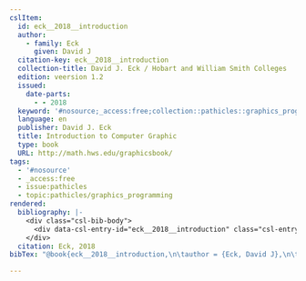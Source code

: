 ```yaml
---
cslItem:
  id: eck__2018__introduction
  author:
    - family: Eck
      given: David J
  citation-key: eck__2018__introduction
  collection-title: David J. Eck / Hobart and William Smith Colleges
  edition: veersion 1.2
  issued:
    date-parts:
      - - 2018
  keyword: '#nosource;_access:free;collection::pathicles::graphics_programming'
  language: en
  publisher: David J. Eck
  title: Introduction to Computer Graphic
  type: book
  URL: http://math.hws.edu/graphicsbook/
tags:
  - '#nosource'
  - _access:free
  - issue:pathicles
  - topic:pathicles/graphics_programming
rendered:
  bibliography: |-
    <div class="csl-bib-body">
      <div data-csl-entry-id="eck__2018__introduction" class="csl-entry">Eck, D.J. 2018 <i>Introduction to Computer Graphic</i>. veersion 1.2. David J. Eck (David J. Eck / Hobart and William Smith Colleges). Available at: http://math.hws.edu/graphicsbook/.</div>
    </div>
  citation: Eck, 2018
bibTex: "@book{eck__2018__introduction,\n\tauthor = {Eck, David J},\n\tseries = {David {J}. {Eck} / {Hobart} and {William} {Smith} {Colleges}},\n\tedition = {veersion 1.2},\n\tyear = {2018},\n\tpublisher = {David J. Eck},\n\ttitle = {Introduction to {Computer} {Graphic}},\n}\n\n"

---
```


